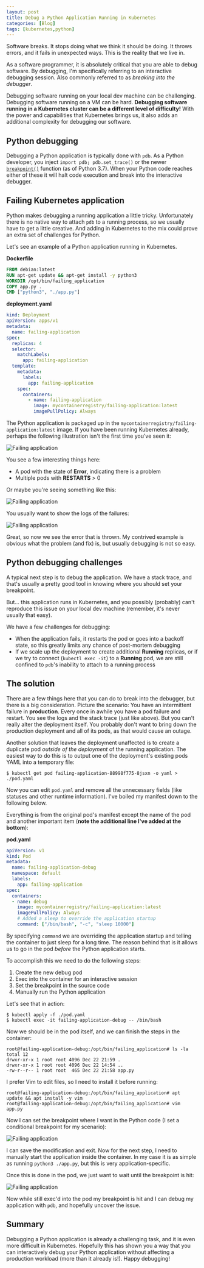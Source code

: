 ```yaml
---
layout: post
title: Debug a Python Application Running in Kubernetes
categories: [Blog]
tags: [kubernetes,python]
---
```


Software breaks. It stops doing what we think it should be doing. It throws errors, and it fails in unexpected ways. This is the reality that we live in.

As a software programmer, it is absolutely critical that you are able to debug software. By debugging, I'm specifically referring to an interactive debugging session. Also commonly referred to as *breaking into the debugger*.

Debugging software running on your local dev machine can be challenging. Debugging software running on a VM can be hard. **Debugging software running in a Kubernetes cluster can be a different level of difficulty!** With the power and capabilities that Kubernetes brings us, it also adds an additional complexity for debugging our software.

## Python debugging

Debugging a Python application is typically done with `pdb`. As a Python developer, you inject `import pdb; pdb.set_trace()` or the newer [`breakpoint()`](https://docs.python.org/3/library/functions.html#breakpoint) function (as of Python 3.7). When your Python code reaches either of these it will halt code execution and break into the interactive debugger.

## Failing Kubernetes application

Python makes debugging a running application a little tricky. Unfortunately there is no native way to attach `pdb` to a running process, so we usually have to get a little creative. And adding in Kubernetes to the mix could prove an extra set of challenges for Python.

Let's see an example of a Python application running in Kubernetes.

**Dockerfile**

```dockerfile
FROM debian:latest
RUN apt-get update && apt-get install -y python3
WORKDIR /opt/bin/failing_application
COPY app.py .
CMD ["python3", "./app.py"]
```

**deployment.yaml**

```yaml
kind: Deployment
apiVersion: apps/v1
metadata:
  name: failing-application
spec:
  replicas: 4
  selector:
    matchLabels:
      app: failing-application
  template:
    metadata:
      labels:
        app: failing-application
    spec:
      containers:
        - name: failing-application
          image: mycontainerregistry/failing-application:latest
          imagePullPolicy: Always
```

The Python application is packaged up in the `mycontainerregistry/failing-application:latest` image. If you have been running Kubernetes already, perhaps the following illustration isn't the first time you've seen it:

![Failing application](../images/kubernetes-debug-python-1.png)

You see a few interesting things here:

- A pod with the state of **Error**, indicating there is a problem
- Multiple pods with **RESTARTS** > 0

Or maybe you're seeing something like this:

![Failing application](../images/kubernetes-debug-python-3.png)

You usually want to show the logs of the failures:

![Failing application](../images/kubernetes-debug-python-4.png)

Great, so now we see the error that is thrown. My contrived example is obvious what the problem (and fix) is, but usually debugging is not so easy.

## Python debugging challenges

A typical next step is to debug the application. We have a stack trace, and that's usually a pretty good tool in knowing where you should set your breakpoint.

But... this application runs in Kubernetes, and you possibly (probably) can't reproduce this issue on your local dev machine (remember, it's never usually that easy).

We have a few challenges for debugging:

- When the application fails, it restarts the pod or goes into a backoff state, so this greatly limits any chance of post-mortem debugging
- If we scale up the deployment to create additional **Running** replicas, or if we try to connect (`kubectl exec -it`) to a **Running** pod, we are still confined to `pdb`'s inability to attach to a running process

## The solution

There are a few things here that you can do to break into the debugger, but there is a big consideration. Picture the scenario: You have an intermittent failure in **production**. Every once in awhile you have a pod failure and restart. You see the logs and the stack trace (just like above). But you can't really alter the deployment itself. You probably don't want to bring down the production deployment and all of its pods, as that would cause an outage.

Another solution that leaves the deployment unaffected is to create a duplicate pod *outside of the deployment* of the running application. The easiest way to do this is to output one of the deployment's existing pods YAML into a temporary file:

```
$ kubectl get pod failing-application-88998f775-8jsxn -o yaml > ./pod.yaml
```

Now you can edit `pod.yaml` and remove all the unnecessary fields (like statuses and other runtime information). I've boiled my manifest down to the following below.

Everything is from the original pod's manifest except the name of the pod and another important item (**note the additional line I've added at the bottom**):

**pod.yaml**

```yaml
apiVersion: v1
kind: Pod
metadata:
  name: failing-application-debug
  namespace: default
  labels:
    app: failing-application
spec:
  containers:
  - name: debug
    image: mycontainerregistry/failing-application:latest
    imagePullPolicy: Always
    # Added a sleep to override the application startup
    command: ["/bin/bash", "-c", "sleep 10000"]
```

By specifying `command` we are overriding the application startup and telling the container to just sleep for a long time. The reason behind that is it allows us to go in the pod *before* the Python application starts.

To accomplish this we need to do the following steps:

1. Create the new debug pod
1. Exec into the container for an interactive session
1. Set the breakpoint in the source code
1. Manually run the Python application

Let's see that in action:

```
$ kubectl apply -f ./pod.yaml
$ kubectl exec -it failing-application-debug -- /bin/bash
```

Now we should be in the pod itself, and we can finish the steps in the container:

```
root@failing-application-debug:/opt/bin/failing_application# ls -la
total 12
drwxr-xr-x 1 root root 4096 Dec 22 21:59 .
drwxr-xr-x 1 root root 4096 Dec 22 14:54 ..
-rw-r--r-- 1 root root  465 Dec 22 21:58 app.py
```

I prefer Vim to edit files, so I need to install it before running:

```
root@failing-application-debug:/opt/bin/failing_application# apt update && apt install -y vim
root@failing-application-debug:/opt/bin/failing_application# vim app.py
```

Now I can set the breakpoint where I want in the Python code (I set a conditional breakpoint for my scenario):

![Failing application](../images/kubernetes-debug-python-5.png)

I can save the modification and exit. Now for the next step, I need to manually start the application inside the container. In my case it is as simple as running `python3 ./app.py`, but this is very application-specific.

Once this is done in the pod, we just want to wait until the breakpoint is hit:

![Failing application](../images/kubernetes-debug-python-6.png)

Now while still exec'd into the pod my breakpoint is hit and I can debug my application with `pdb`, and hopefully uncover the issue.

## Summary

Debugging a Python application is already a challenging task, and it is even more difficult in Kubernetes. Hopefully this has shown you a way that you can interactively debug your Python application without affecting a production workload (more than it already is!). Happy debugging!
